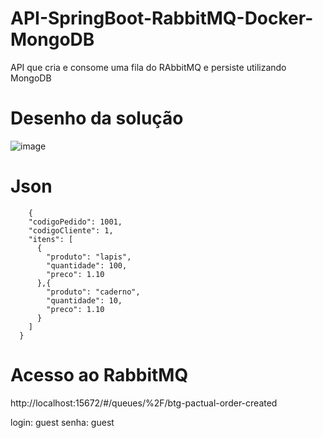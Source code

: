 # API-SpringBoot-RabbitMQ-Docker-MongoDB
API que cria e consome uma fila do RAbbitMQ e persiste utilizando MongoDB

# Desenho da solução 

![image](https://github.com/elisio-ricardo/API-SpringBoot-RabbitMQ-Docker-MongoDB/assets/64418835/a9a9c7bc-4a0a-49dd-a320-49f568591297)


# Json
        {
        "codigoPedido": 1001,
        "codigoCliente": 1,
        "itens": [
          {
            "produto": "lapis",
            "quantidade": 100,
            "preco": 1.10
          },{
            "produto": "caderno",
            "quantidade": 10,
            "preco": 1.10
          }
        ]
      }

# Acesso ao RabbitMQ

 http://localhost:15672/#/queues/%2F/btg-pactual-order-created

 login: guest
 senha: guest
